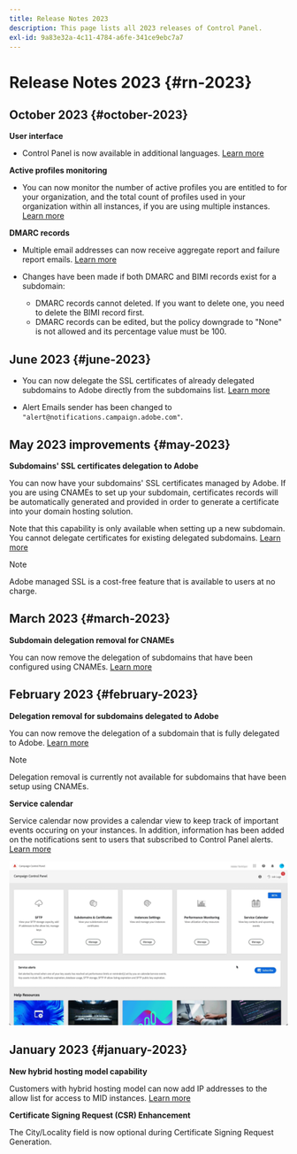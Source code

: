 ```yaml
---
title: Release Notes 2023
description: This page lists all 2023 releases of Control Panel.
exl-id: 9a83e32a-4c11-4784-a6fe-341ce9ebc7a7
---
```

# Release Notes 2023 {#rn-2023}

## October 2023 {#october-2023}

**User interface**

* Control Panel is now available in additional languages. [Learn more]()

**Active profiles monitoring**

* You can now monitor the number of active profiles you are entitled to for your organization, and the total count of profiles used in your organization within all instances, if you are using multiple instances. [Learn more](../performance-monitoring/using/active-profiles-monitoring.md)

**DMARC records**

* Multiple email addresses can now receive aggregate report and failure report emails. [Learn more](../subdomains-certificates/using/dmarc.md)
* Changes have been made if both DMARC and BIMI records exist for a subdomain:

    * DMARC records cannot deleted. If you want to delete one, you need to delete the BIMI record first.
    * DMARC records can be edited, but the policy downgrade to "None" is not allowed and its percentage value must be 100.

## June 2023 {#june-2023}

* You can now delegate the SSL certificates of already delegated subdomains to Adobe directly from the subdomains list. [Learn more](../subdomains-certificates/using/delegate-ssl.md)

* Alert Emails sender has been changed to `"alert@notifications.campaign.adobe.com"`.

## May 2023 improvements {#may-2023}

**Subdomains' SSL certificates delegation to Adobe**

You can now have your subdomains' SSL certificates managed by Adobe. If you are using CNAMEs to set up your subdomain, certificates records will be automatically generated and provided in order to generate a certificate into your domain hosting solution.

Note that this capability is only available when setting up a new subdomain. You cannot delegate certificates for existing delegated subdomains. [Learn more](../subdomains-certificates/using/setting-up-new-subdomain.md)

>[!NOTE]
>
>Adobe managed SSL is a cost-free feature that is available to users at no charge.

## March 2023 {#march-2023}

**Subdomain delegation removal for CNAMEs**

You can now remove the delegation of subdomains that have been configured using CNAMEs. [Learn more](../subdomains-certificates/using/remove-delegated-subdomains.md)

## February 2023 {#february-2023}

**Delegation removal for subdomains delegated to Adobe**

You can now remove the delegation of a subdomain that is fully delegated to Adobe. [Learn more](../subdomains-certificates/using/remove-delegated-subdomains.md)

>[!NOTE]
>
>Delegation removal is currently not available for subdomains that have been setup using CNAMEs.

**Service calendar**

Service calendar now provides a calendar view to keep track of important events occuring on your instances. In addition, information has been added on the notifications sent to users that subscribed to Control Panel alerts. [Learn more](../service-events/service-events.md)

![](assets/do-not-localize/gif-calendar.gif)

## January 2023 {#january-2023}

**New hybrid hosting model capability**

Customers with hybrid hosting model can now add IP addresses to the allow list for access to MID instances. [Learn more](../instances-settings/using/ip-allow-listing-instance-access.md)

**Certificate Signing Request (CSR) Enhancement**

The City/Locality field is now optional during Certificate Signing Request Generation.
